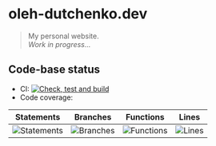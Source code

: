 # oleh-dutchenko.dev

> My personal website.  
> _Work in progress..._

## Code-base status

-   CI: [![Check, test and build](https://github.com/OlehDutchenko/oleh-dutchenko.dev/actions/workflows/ci.yml/badge.svg)](https://github.com/OlehDutchenko/oleh-dutchenko.dev/actions/workflows/ci.yml)
-   Code coverage:

| Statements                                                                         | Branches                                                                             | Functions                                                                        | Lines                                                                    |
| ---------------------------------------------------------------------------------- | ------------------------------------------------------------------------------------ | -------------------------------------------------------------------------------- | ------------------------------------------------------------------------ |
| ![Statements](https://img.shields.io/badge/statements-79.56%25-red.svg?style=flat) | ![Branches](https://img.shields.io/badge/branches-100%25-brightgreen.svg?style=flat) | ![Functions](https://img.shields.io/badge/functions-71.42%25-red.svg?style=flat) | ![Lines](https://img.shields.io/badge/lines-79.12%25-red.svg?style=flat) |

